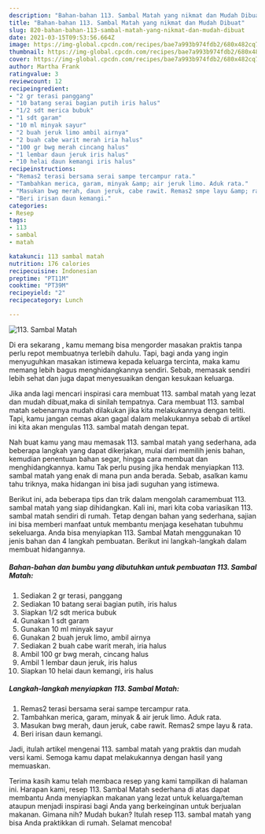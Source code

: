 ```yaml
---
description: "Bahan-bahan 113. Sambal Matah yang nikmat dan Mudah Dibuat"
title: "Bahan-bahan 113. Sambal Matah yang nikmat dan Mudah Dibuat"
slug: 820-bahan-bahan-113-sambal-matah-yang-nikmat-dan-mudah-dibuat
date: 2021-03-15T09:53:56.664Z
image: https://img-global.cpcdn.com/recipes/bae7a993b974fdb2/680x482cq70/113-sambal-matah-foto-resep-utama.jpg
thumbnail: https://img-global.cpcdn.com/recipes/bae7a993b974fdb2/680x482cq70/113-sambal-matah-foto-resep-utama.jpg
cover: https://img-global.cpcdn.com/recipes/bae7a993b974fdb2/680x482cq70/113-sambal-matah-foto-resep-utama.jpg
author: Martha Frank
ratingvalue: 3
reviewcount: 12
recipeingredient:
- "2 gr terasi panggang"
- "10 batang serai bagian putih iris halus"
- "1/2 sdt merica bubuk"
- "1 sdt garam"
- "10 ml minyak sayur"
- "2 buah jeruk limo ambil airnya"
- "2 buah cabe warit merah iria halus"
- "100 gr bwg merah cincang halus"
- "1 lembar daun jeruk iris halus"
- "10 helai daun kemangi iris halus"
recipeinstructions:
- "Remas2 terasi bersama serai sampe tercampur rata."
- "Tambahkan merica, garam, minyak &amp; air jeruk limo. Aduk rata."
- "Masukan bwg merah, daun jeruk, cabe rawit. Remas2 smpe layu &amp; rata."
- "Beri irisan daun kemangi."
categories:
- Resep
tags:
- 113
- sambal
- matah

katakunci: 113 sambal matah 
nutrition: 176 calories
recipecuisine: Indonesian
preptime: "PT11M"
cooktime: "PT39M"
recipeyield: "2"
recipecategory: Lunch

---
```



![113. Sambal Matah](https://img-global.cpcdn.com/recipes/bae7a993b974fdb2/680x482cq70/113-sambal-matah-foto-resep-utama.jpg)

Di era  sekarang , kamu memang bisa mengorder masakan praktis tanpa perlu repot membuatnya terlebih dahulu. Tapi, bagi anda yang ingin menyuguhkan masakan istimewa kepada keluarga tercinta, maka kamu memang lebih bagus menghidangkannya sendiri. Sebab, memasak sendiri lebih sehat dan juga dapat menyesuaikan dengan kesukaan keluarga.

Jika anda lagi mencari inspirasi cara membuat 113. sambal matah yang lezat dan mudah dibuat,maka di sinilah tempatnya. Cara membuat 113. sambal matah  sebenarnya mudah dilakukan jika kita melakukannya dengan teliti. Tapi, kamu jangan cemas akan gagal dalam melakukannya 
sebab di artikel ini kita akan mengulas 113. sambal matah dengan tepat.  



Nah buat kamu yang mau memasak 113. sambal matah yang sederhana, ada beberapa langkah yang dapat dikerjakan, mulai dari memilih jenis bahan, kemudian penentuan bahan segar, hingga cara membuat dan menghidangkannya. kamu Tak perlu pusing jika hendak menyiapkan 113. sambal matah yang enak di mana pun anda berada. Sebab, asalkan kamu  tahu triknya, maka hidangan ini bisa jadi suguhan yang istimewa.

Berikut ini, ada beberapa tips dan trik dalam mengolah caramembuat 113. sambal matah yang siap dihidangkan. Kali ini, mari kita coba variasikan 113. sambal matah sendiri di rumah. Tetap dengan bahan yang sederhana, sajian ini bisa memberi manfaat untuk membantu menjaga kesehatan tubuhmu sekeluarga. Anda bisa menyiapkan 113. Sambal Matah menggunakan 10 jenis bahan dan 4 langkah pembuatan. Berikut ini langkah-langkah dalam membuat hidangannya.

<!--inarticleads1-->

##### Bahan-bahan dan bumbu yang dibutuhkan untuk pembuatan 113. Sambal Matah:

1. Sediakan 2 gr terasi, panggang
1. Sediakan 10 batang serai bagian putih, iris halus
1. Siapkan 1/2 sdt merica bubuk
1. Gunakan 1 sdt garam
1. Gunakan 10 ml minyak sayur
1. Gunakan 2 buah jeruk limo, ambil airnya
1. Sediakan 2 buah cabe warit merah, iria halus
1. Ambil 100 gr bwg merah, cincang halus
1. Ambil 1 lembar daun jeruk, iris halus
1. Siapkan 10 helai daun kemangi, iris halus




<!--inarticleads2-->

##### Langkah-langkah menyiapkan 113. Sambal Matah:

1. Remas2 terasi bersama serai sampe tercampur rata.
1. Tambahkan merica, garam, minyak &amp; air jeruk limo. Aduk rata.
1. Masukan bwg merah, daun jeruk, cabe rawit. Remas2 smpe layu &amp; rata.
1. Beri irisan daun kemangi.




Jadi, itulah artikel mengenai  113. sambal matah  yang praktis dan mudah versi kami. Semoga kamu dapat melakukannya dengan hasil yang memuaskan. 

Terima kasih kamu telah membaca resep yang kami tampilkan di halaman ini. Harapan kami, resep  113. Sambal Matah sederhana di atas dapat membantu Anda menyiapkan makanan yang lezat untuk keluarga/teman ataupun menjadi inspirasi bagi Anda yang berkeinginan untuk berjualan makanan. Gimana nih? Mudah bukan? Itulah resep 113. sambal matah yang bisa Anda praktikkan di rumah. Selamat mencoba!

